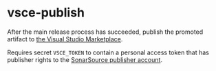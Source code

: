 vsce-publish
============

After the main release process has succeeded, publish the promoted artifact to 
[the Visual Studio Marketplace](https://marketplace.visualstudio.com/items?itemName=SonarSource.sonarlint-vscode).

Requires secret `VSCE_TOKEN` to contain a personal access token that has
publisher rights to the [SonarSource publisher account](https://marketplace.visualstudio.com/publishers/SonarSource).
